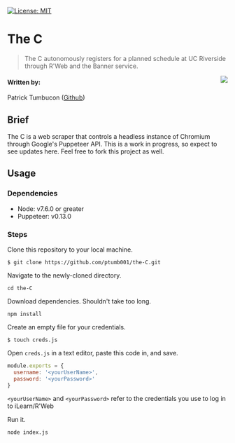 [![License: MIT](https://img.shields.io/badge/License-MIT-gold.svg)](https://opensource.org/licenses/MIT)

# The C 
> The C autonomously registers for a planned schedule at UC Riverside through R'Web and the Banner service. 
<img style="float: right;" src="https://upload.wikimedia.org/wikipedia/commons/thumb/a/a4/BigC_Box_Springs_Mountain.jpg/220px-BigC_Box_Springs_Mountain.jpg" >



#### Written by:

Patrick Tumbucon ([Github](https://github.com/ptumb001)) 

## Brief

The C is a web scraper that controls a headless instance of Chromium through Google's Puppeteer API. This is a work in progress, so expect to see updates here. Feel free to fork this project as well.

## Usage
### Dependencies

* Node: v7.6.0 or greater
* Puppeteer: v0.13.0


### Steps

Clone this repository to your local machine.

`$ git clone https://github.com/ptumb001/the-C.git`

Navigate to the newly-cloned directory.

`cd the-C`

Download dependencies. Shouldn't take too long.

`npm install`

Create an empty file for your credentials.

`$ touch creds.js`

Open `creds.js` in a text editor, paste this code in, and save.

```javascript
module.exports = {
  username: '<yourUserName>',
  password: '<yourPassword>'
}
```

`<yourUserName>` and `<yourPassword>` refer to the credentials you use to log in to iLearn/R'Web

Run it.

`node index.js`

